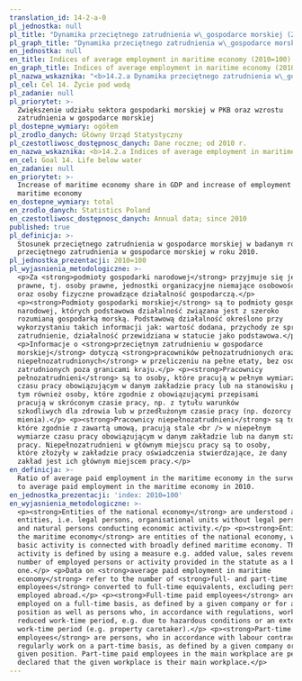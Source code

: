 ```yaml
---
translation_id: 14-2-a-0
pl_jednostka: null
pl_title: "Dynamika przeciętnego zatrudnienia w\_gospodarce morskiej (2010=100)"
pl_graph_title: "Dynamika przeciętnego zatrudnienia w\_gospodarce morskiej (2010=100)"
en_jednostka: null
en_title: Indices of average employment in maritime economy (2010=100)
en_graph_title: Indices of average employment in maritime economy (2010=100)
pl_nazwa_wskaznika: "<b>14.2.a Dynamika przeciętnego zatrudnienia w\_gospodarce morskiej (2010=100)</b>"
pl_cel: Cel 14. Życie pod wodą
pl_zadanie: null
pl_priorytet: >-
  Zwiększenie udziału sektora gospodarki morskiej w PKB oraz wzrostu
  zatrudnienia w gospodarce morskiej
pl_dostepne_wymiary: ogółem
pl_zrodlo_danych: Główny Urząd Statystyczny
pl_czestotliwosc_dostępnosc_danych: Dane roczne; od 2010 r.
en_nazwa_wskaznika: <b>14.2.a Indices of average employment in maritime economy (2010=100)</b>
en_cel: Goal 14. Life below water
en_zadanie: null
en_priorytet: >-
  Increase of maritime economy share in GDP and increase of employment in
  maritime economy
en_dostepne_wymiary: total
en_zrodlo_danych: Statistics Poland
en_czestotliwosc_dostępnosc_danych: Annual data; since 2010
published: true
pl_definicja: >-
  Stosunek przeciętnego zatrudnienia w gospodarce morskiej w badanym roku do
  przeciętnego zatrudnienia w gospodarce morskiej w roku 2010.
pl_jednostka_prezentacji: 2010=100
pl_wyjasnienia_metodologiczne: >-
  <p>Za <strong>podmioty gospodarki narodowej</strong> przyjmuje się jednostki
  prawne, tj. osoby prawne, jednostki organizacyjne niemające osobowości prawnej
  oraz osoby fizyczne prowadzące działalność gospodarczą.</p>
  <p><strong>Podmioty gospodarki morskiej</strong> są to podmioty gospodarki
  narodowej, których podstawowa działalność związana jest z szeroko
  rozumianą gospodarką morską. Podstawową działalność określono przy
  wykorzystaniu takich informacji jak: wartość dodana, przychody ze sprzedaży,
  zatrudnienie, działalność przewidziana w statucie jako podstawowa.</p>
  <p>Informacje o <strong>przeciętnym zatrudnieniu w gospodarce
  morskiej</strong> dotyczą <strong>pracowników pełnozatrudnionych oraz
  niepełnozatrudnionych</strong> w przeliczeniu na pełne etaty, bez osób
  zatrudnionych poza granicami kraju.</p> <p><strong>Pracownicy
  pełnozatrudnieni</strong> są to osoby, które pracują w pełnym wymiarze
  czasu pracy obowiązującym w danym zakładzie pracy lub na stanowisku pracy, w
  tym również osoby, które zgodnie z obowiązującymi przepisami
  pracują w skróconym czasie pracy, np. z tytułu warunków
  szkodliwych dla zdrowia lub w przedłużonym czasie pracy (np. dozorcy
  mienia).</p> <p><strong>Pracownicy niepełnozatrudnieni</strong> są to osoby,
  które zgodnie z zawartą umową, pracują stale <br /> w niepełnym
  wymiarze czasu pracy obowiązującym w danym zakładzie lub na danym stanowisku
  pracy. Niepełnozatrudnieni w głównym miejscu pracy są to osoby,
  które złożyły w zakładzie pracy oświadczenia stwierdzające, że dany
  zakład jest ich głównym miejscem pracy.</p>
en_definicja: >-
  Ratio of average paid employment in the maritime economy in the surveyed year
  to average paid employment in the maritime economy in 2010.
en_jednostka_prezentacji: 'index: 2010=100'
en_wyjasnienia_metodologiczne: >-
  <p><strong>Entities of the national economy</strong> are understood as legal
  entities, i.e. legal persons, organisational units without legal personality
  and natural persons conducting economic activity.</p> <p><strong>Entities of
  the maritime economy</strong> are entities of the national economy, whose
  basic activity is connected with broadly defined maritime economy. The basic
  activity is defined by using a measure e.g. added value, sales revenues,
  number of employed persons or activity provided in the statute as a basic
  one.</p> <p>Data on <strong>average paid employment in maritime
  economy</strong> refer to the number of <strong>full- and part-time
  employees</strong> converted to full-time equivalents, excluding persons
  employed abroad.</p> <p><strong>Full-time paid employees</strong> are persons
  employed on a full-time basis, as defined by a given company or for a given
  position as well as persons who, in accordance with regulations, work a
  reduced work-time period, e.g. due to hazardous conditions or an extended
  work-time period (e.g. property caretaker).</p> <p><strong>Part-time paid
  employees</strong> are persons, who in accordance with labour contracts,
  regularly work on a part-time basis, as defined by a given company or for a
  given position. Part-time paid employees in the main workplace are persons who
  declared that the given workplace is their main workplace.</p>
---
```

